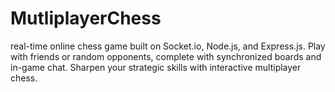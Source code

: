 # MutliplayerChess
 real-time online chess game built on Socket.io, Node.js, and Express.js. Play with friends or random opponents, complete with synchronized boards and in-game chat. Sharpen your strategic skills with interactive multiplayer chess.
